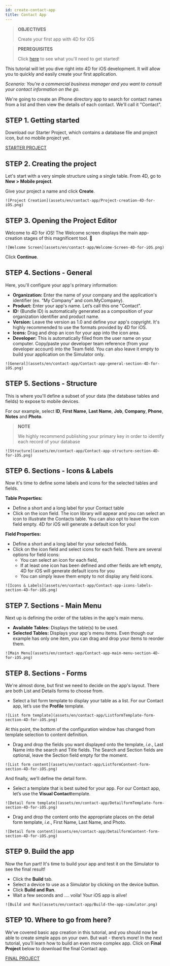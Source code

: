 ```yaml
---
id: create-contact-app
title: Contact App
---
```



> **OBJECTIVES**
>
>Create your first app with 4D for iOS


>**PREREQUISITES**
>
>Click [here](prerequisites.html) to see what you'll need to get started!

This tutorial will let you dive right into 4D for iOS development. It will allow you to quickly and easily create your first application.

*Scenario: You're a commercial business manager and you want to consult your contact information on the go.*

We're going to create an iPhone directory app to search for contact names from a list and then view the details of each contact. We'll call it "Contact". 

## STEP 1. Getting started
Download our Starter Project, which contains a database file and project icon, but no mobile project yet.

<div style= {{ textAlign: "center", marginTop: "20px", marginBottom: "20px" }}>

<a className="button"
href="https://github.com/4d-for-ios/tutorial-ContactApp/archive/acbb699c3c9d9edd3a8bbb715e87c17140b7e15f.zip">STARTER PROJECT</a>

</div>

## STEP 2. Creating the project

Let's start with a very simple structure using a single table. From 4D, go to **New > Mobile project**.

Give your project a name and click **Create**.

```![Project Creation](assets/en/contact-app/Project-creation-4D-for-iOS.png)```

## STEP 3. Opening the Project Editor

Welcome to 4D for iOS! The Welcome screen displays the main app-creation stages of this magnificent tool. 🙂

```![Welcome Screen](assets/en/contact-app/Welcome-Screen-4D-for-iOS.png)```

Click **Continue**.

## STEP 4. Sections - General

Here, you'll configure your app's primary information:

* **Organization:** Enter the name of your company and the application's identifier (ex. “My Company” and com.MyCompany).
* **Product:** Enter your app's name. Let’s call this one "Contact".
* **ID:** (Bundle ID) is automatically generated as a composition of your organization identifier and product name.
* **Version:** Leave the version as 1.0 and define your app's copyright. It's highly recommended to use the formats provided by 4D for iOS.
* **Icons:** Drag and drop an icon for your app into the icon area.
* **Developer:** This is automatically filled from the user name on your computer. Copy/paste your developer team reference (from your developer account) into the Team field. You can also leave it empty to build your application on the Simulator only.

```![General](assets/en/contact-app/Contact-app-general-section-4D-for-iOS.png)```

## STEP 5. Sections - Structure

This is where you'll define a subset of your data (the database tables and fields) to expose to mobile devices.

For our example, select **ID**, **First Name**, **Last Name**, **Job**, **Company**, **Phone**, **Notes** and **Photo**.

> **NOTE**
>
> We highly recommend publishing your primary key in order to identify each record of your database


```![Structure](assets/en/contact-app/Contact-app-structure-section-4D-for-iOS.png)```

## STEP 6. Sections - Icons & Labels

Now it's time to define some labels and icons for the selected tables and fields.

**Table Properties:**

* Define a short and a long label for your Contact table
* Click on the icon field. The icon library will appear and you can select an icon to illustrate the Contacts table.
You can also opt to leave the icon field empty. 4D for iOS will generate a default icon for you!

**Field Properties:**

* Define a short and a long label for your selected fields.
* Click on the icon field and select icons for each field. There are several options for field icons:
	* You can select an icon for each field,
	* If at least one icon has been defined and other fields are left empty, 4D for iOS will generate default icons for you
	* You can simply leave them empty to not display any field icons. 

```![Icons & Labels](assets/en/contact-app/Contact-app-icons-labels-section-4D-for-iOS.png)```

## STEP 7. Sections - Main Menu

Next up is defining the order of the tables in the app's main menu.

* **Available Tables:** Displays the table(s) to be used.
* **Selected Tables:** Displays your app's menu items. Even though our example has only one item, you can drag and drop your items to reorder them.

```![Main Menu](assets/en/contact-app/Contact-app-main-menu-section-4D-for-iOS.png)```

## STEP 8. Sections - Forms

We're almost done, but first we need to decide on the app's layout. There are both List and Details forms to choose from.

* Select a list form template to display your table as a list. For our Contact app, let’s use the **Profile** template.

```![List form template](assets/en/contact-app/ListformTemplate-form-section-4D-for-iOS.png)```

At this point, the bottom of the configuration window has changed from template selection to content definition.
 
* Drag and drop the fields you want displayed onto the template, <i>i.e.</i>, Last Name into the search and Title fields. The Search and Section fields are optional, leave the Section field empty for the moment.

```![List form content](assets/en/contact-app/ListformContent-form-section-4D-for-iOS.png)```

And finally, we'll define the detail form. 

* Select a template that is best suited for your app. For our Contact app, let’s use the **Visual Contact**template.

```![Detail form template](assets/en/contact-app/DetailformTemplate-form-section-4D-for-iOS.png)```


* Drag and drop the content onto the appropriate places on the detail form template, <i>i.e.</i>, First Name, Last Name, and Photo.

```![Detail form content](assets/en/contact-app/DetailformContent-form-section-4D-for-iOS.png)```

## STEP 9. Build the app

Now the fun part! It's time to build your app and test it on the Simulator to see the final result!

* Click the **Build** tab.
* Select a device to use as a Simulator by clicking on the device button.
* Click  **Build and Run**.
* Wait a few seconds and …. voila! Your iOS app is alive!

```![Build and Run](assets/en/contact-app/Build-the-app-simulator.png)```

## STEP 10. Where to go from here?

We've covered basic app creation in this tutorial, and you should now be able to create simple apps on your own. But wait - there’s more! In the next tutorial, you’ll learn how to build an even more complex app.
Click on **Final Project** below to download the final Contact app.

<div style= {{ textAlign: "center", marginTop: "20px", marginBottom: "20px" }}>
<a className="button"
href="https://github.com/4d-for-ios/tutorial-ContactApp/releases/latest/download/tutorial-ContactApp.zip">FINAL PROJECT</a>
</div>
